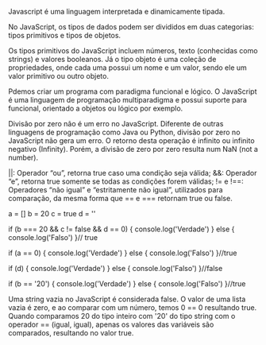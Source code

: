 Javascript é uma linguagem interpretada e dinamicamente tipada.

No JavaScript, os tipos de dados podem ser divididos em duas categorias: tipos primitivos e tipos de objetos.

Os tipos primitivos do JavaScript incluem números, texto (conhecidas como strings) e valores booleanos. Já o tipo objeto é uma coleção de propriedades, onde cada uma possui um nome e um valor, sendo ele um valor primitivo ou outro objeto.

Pdemos criar um programa com paradigma funcional e lógico. O JavaScript é uma linguagem de programação multiparadigma e possui suporte para funcional, orientado a objetos ou lógico por exemplo.

Divisão por zero não é um erro no JavaScript. Diferente de outras linguagens de programação como Java ou Python, divisão por zero no JavaScript não gera um erro. O retorno desta operação é infinito ou infinito negativo (Infinity). Porém, a divisão de zero por zero resulta num NaN (not a number).

||: Operador “ou”, retorna true caso uma condição seja válida;
&&: Operador “e”, retorna true somente se todas as condições forem válidas;
!= e !==: Operadores “não igual” e “estritamente não igual”, utilizados para comparação, da mesma forma que == e === retornam true ou false.


a = []
b = 20
c = true 
d = ''

if (b === 20 && c != false && d == 0) {
    console.log('Verdade')
} else {
    console.log('Falso')
}// true

if (a == 0) {
    console.log('Verdade')
} else {
    console.log('Falso')
}//true

if (d) {
    console.log('Verdade')
} else {
    console.log('Falso')
}//false 

if (b == '20') {
    console.log('Verdade')
} else {
    console.log('Falso')
}//true

 Uma string vazia no JavaScript é considerada false.
 O valor de uma lista vazia é zero, e ao comparar com um número, temos 0 == 0 resultando true.
Quando comparamos 20 do tipo inteiro com '20' do tipo string com o operador == (igual, igual), apenas os valores das variáveis são comparados, resultando no valor true.
